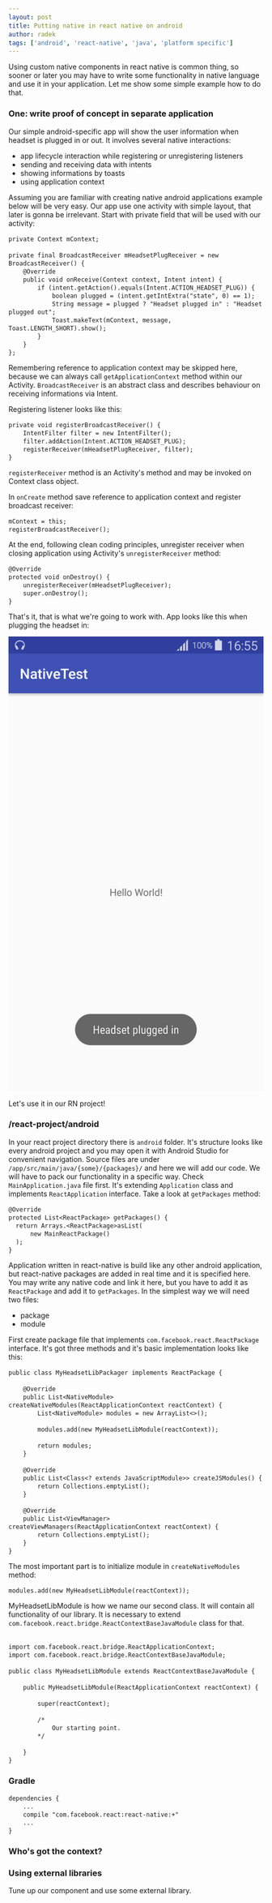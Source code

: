 ```yaml
---
layout: post
title: Putting native in react native on android
author: radek
tags: ['android', 'react-native', 'java', 'platform specific']
---
```


Using custom native components in react native is common thing, so sooner or later you may have to write some functionality in native language and use it in your application. Let me show some simple example how to do that.

### One: write proof of concept in separate application
Our simple android-specific app will show the user information when headset is plugged in or out. It involves several native interactions:
* app lifecycle interaction while registering or unregistering listeners
* sending and receiving data with intents
* showing informations by toasts
* using application context

Assuming you are familiar with creating native android applications example below will be very easy. Our app use one activity with simple  layout, that later is gonna be irrelevant. Start with private field that will be used with our activity:

~~~~
private Context mContext;

private final BroadcastReceiver mHeadsetPlugReceiver = new BroadcastReceiver() {
    @Override
    public void onReceive(Context context, Intent intent) {
        if (intent.getAction().equals(Intent.ACTION_HEADSET_PLUG)) {
            boolean plugged = (intent.getIntExtra("state", 0) == 1);
            String message = plugged ? "Headset plugged in" : "Headset plugged out";
            Toast.makeText(mContext, message, Toast.LENGTH_SHORT).show();
        }
    }
};
~~~~

Remembering reference to application context may be skipped here, because we can always call `getApplicationContext` method within our Activity. `BroadcastReceiver` is an abstract class and describes behaviour on receiving informations via Intent.

Registering listener looks like this:

```
private void registerBroadcastReceiver() {
    IntentFilter filter = new IntentFilter();
    filter.addAction(Intent.ACTION_HEADSET_PLUG);
    registerReceiver(mHeadsetPlugReceiver, filter);
}
```

`registerReceiver` method is an Activity's method and may be invoked on Context class object.

In `onCreate` method save reference to application context and register broadcast receiver:

```
mContext = this;
registerBroadcastReceiver();
```

At the end, following clean coding principles, unregister receiver when closing application using Activity's `unregisterReceiver` method:

```
@Override
protected void onDestroy() {
    unregisterReceiver(mHeadsetPlugReceiver);
    super.onDestroy();
}
```

That's it, that is what we're going to work with. App looks like this when plugging the headset in:

![native app](/images/putting-native-in-rn/screenshot1.png)

Let's use it in our RN project!


### /react-project/android
In your react project directory there is `android` folder. It's structure looks like every android project and you may open it with Android Studio for convenient navigation. Source files are under `/app/src/main/java/{some}/{packages}/` and here we will add our code. We will have to pack our functionality in a specific way. Check `MainApplication.java` file first. It's extending `Application` class and implements `ReactApplication` interface. Take a look at `getPackages` method:

```
@Override
protected List<ReactPackage> getPackages() {
  return Arrays.<ReactPackage>asList(
      new MainReactPackage()
  );
}
```

Application written in react-native is build like any other android application, but react-native packages are added in real time and it is specified here. You may write any native code and link it here, but you have to add it as `ReactPackage` and add it to `getPackages`. In the simplest way we will need two files:
* package
* module

First create package file that implements `com.facebook.react.ReactPackage` interface. It's got three methods and it's basic implementation looks like this:

```
public class MyHeadsetLibPackager implements ReactPackage {

    @Override
    public List<NativeModule> createNativeModules(ReactApplicationContext reactContext) {
        List<NativeModule> modules = new ArrayList<>();

        modules.add(new MyHeadsetLibModule(reactContext));

        return modules;
    }

    @Override
    public List<Class<? extends JavaScriptModule>> createJSModules() {
        return Collections.emptyList();
    }

    @Override
    public List<ViewManager> createViewManagers(ReactApplicationContext reactContext) {
        return Collections.emptyList();
    }
}

```

The most important part is to initialize module in `createNativeModules` method:

```
modules.add(new MyHeadsetLibModule(reactContext));
```

MyHeadsetLibModule is how we name our second class. It will contain all functionality of our library. It is necessary to extend `com.facebook.react.bridge.ReactContextBaseJavaModule` class for that.


```

import com.facebook.react.bridge.ReactApplicationContext;
import com.facebook.react.bridge.ReactContextBaseJavaModule;

public class MyHeadsetLibModule extends ReactContextBaseJavaModule {

    public MyHeadsetLibModule(ReactApplicationContext reactContext) {

        super(reactContext);

        /*
            Our starting point.
        */

    }
}

```



### Gradle

```
dependencies {
    ...
    compile "com.facebook.react:react-native:+"
    ...
}

```


### Who's got the context?

### Using external libraries
Tune up our component and use some external library.
